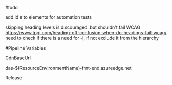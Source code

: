 ﻿#todo

add id's to elements for automation tests

skipping heading levels is discouraged, but shouldn't fail WCAG
https://www.tpgi.com/heading-off-confusion-when-do-headings-fail-wcag/
need to check if there is a need for -l, if not exclude it from the hierarchy

#Pipeline Variables

CdnBaseUrl

das-$(ResourceEnvironmentName)-frnt-end.azureedge.net

Release

